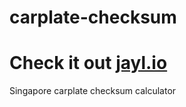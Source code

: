 # carplate-checksum
# Check it out [jayl.io](https://jayl.io)
Singapore carplate checksum calculator

